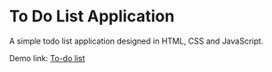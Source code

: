 # To Do List Application

A simple todo list application designed in HTML, CSS and JavaScript.

Demo link: <a href="https://trnet4334.github.io/ToDoList/">To-do list</a>